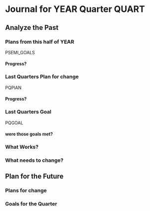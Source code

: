 # Journal for YEAR Quarter QUART

## Analyze the Past

### Plans from this half of YEAR

PSEMI_GOALS

#### Progress?



### Last Quarters Plan for change

PQPlAN

#### Progress?



### Last Quarters Goal

PQGOAL

#### were those goals met?



### What Works?



### What needs to change?



## Plan for the Future



### Plans for change



### Goals for the Quarter


